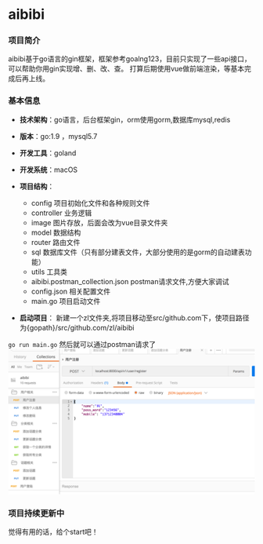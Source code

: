aibibi
======

### 项目简介
aibibi基于go语言的gin框架，框架参考goalng123，目前只实现了一些api接口，
可以帮助你用gin实现增、删、改、查。
打算后期使用vue做前端渲染，等基本完成后再上线。

### 基本信息  
- **技术架构**：go语言，后台框架gin，orm使用gorm,数据库mysql,redis 
- **版本**：go:1.9 ，mysql5.7
- **开发工具**：goland
- **开发系统**：macOS
- **项目结构**：  

  - config       项目初始化文件和各种规则文件
  - controller   业务逻辑
  - image        图片存放，后面会改为vue目录文件夹
  - model        数据结构
  - router       路由文件
  - sql          数据库文件（只有部分建表文件，大部分使用的是gorm的自动建表功能）
  - utils        工具类
  - aibibi.postman_collection.json postman请求文件,方便大家调试
  - config.json  相关配置文件
  - main.go      项目启动文件
- **启动项目**：
新建一个zl文件夹,将项目移动至src/github.com下，使项目路径为{gopath}/src/github.com/zl/aibibi    

`go run main.go`
然后就可以通过postman请求了
![postman](image/2.png)
### 项目持续更新中
觉得有用的话，给个start吧！
